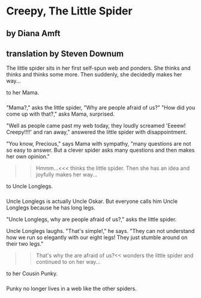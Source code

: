 Creepy, The Little Spider
=========================

by Diana Amft
-------------

translation by Steven Downum
----------------------------


The little spider sits in her first self-spun web and ponders.
She thinks and thinks and thinks some more. Then suddenly, she decidedly makes her way...

to her Mama.

###

"Mama?," asks the little spider,
"Why are people afraid of us?"
"How did you come up with that?," asks Mama, surprised.

"Well as people came past my web today, they loudly screamed 'Eeeew! Creepy!!!!' and
ran away," answered the little spider with disappointment.

"You know, Precious," says Mama with sympathy, "many questions are not so easy to answer. But a clever spider asks many questions and then makes her own opinion."

>>Hmmm...<<< thinks the little spider. Then she has an idea and joyfully makes her way...

to Uncle Longlegs.

###

Uncle Longlegs is actually Uncle Oskar.
But everyone calls him Uncle Longlegs because he has long legs.

"Uncle Longlegs, why are people afraid of us?," asks the little spider.

Uncle Longlegs laughs. "That's simple!," he says. "They can not understand how we run
so elegantly with our eight legs! They just stumble around on their two legs."

>>That's why the are afraid of us?<< wonders the little spider and continued to on
her way...

to her Cousin Punky.

###

Punky no longer lives in a web like the other spiders.


